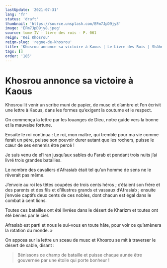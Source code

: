 ```yaml
---
lastUpdate: '2021-07-31'
lang: 'fr'
status: 'draft'
thumbnail: 'https://source.unsplash.com/EFm7JpD9jy8'
image: 'EFm7JpD9jy8.jpeg'
source: tome IV - livre des rois - P. 061
reign: 'Keï Khosrou'
reign-slug: 'regne-de-khosrou'
title: 'Khosrou annonce sa victoire à Kaous | Le Livre des Rois | Shâhnâmeh'
tags: []
order: '185'
---
```


<!-- LTeX: language=fr -->

# Khosrou annonce sa victoire à Kaous

Khosrou lit venir un scribe muni de papier, de musc et d’ambre et l’on écrivit une lettre à Kaous, dans les formes qu’exigent la coutume et le respect.

On commença la lettre par les louanges de Dieu, notre guide vers la bonne et la mauvaise fortune.

Ensuite le roi continua : Le roi, mon maître, qui tremble pour ma vie comme ferait un père, puisse son pouvoir durer autant que les rochers, puisse le cœur de ses ennemis être percé !

Je suis venu de el’Iran jusqu’aux sables du Farab et pendant trois nuits j’ai livré trois grandes batailles.

Le nombre des cavaliers d’Afrasiab était tel qu’un homme de sens ne le rêverait pas même.

J’envoie au roi les têtes coupées de trois cents héros ; c’étaient son frère et des parents et des fils et d’illustres grands et vassaux d’Afrasiab ; ensuite j’envoie captifs deux cents de ces nobles, dont chacun est égal dans le combat à cent lions.

Toutes ces batailles ont été livrées dans le désert de Kharizm et toutes ont été bénies par le ciel.

Afrasiab est parti et nous le sui-vous en toute hâte, pour voir ce qu’amènera la rotation du monde. »

On apposa sur la lettre un sceau de musc et Khosrou se mit à traverser le désert de sable, disant :

> Bénissons ce champ de bataille et puisse chaque aunée être gouvernée par une étoile qui porte bonheur !

